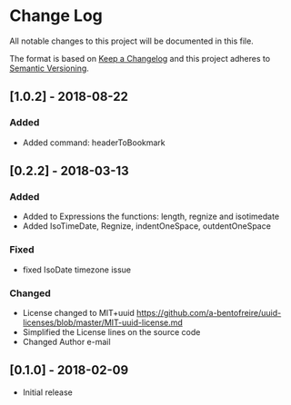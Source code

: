 # Change Log
All notable changes to this project will be documented in this file.

The format is based on [Keep a Changelog](http://keepachangelog.com/en/1.0.0/)
and this project adheres to [Semantic Versioning](http://semver.org/spec/v2.0.0.html).

## [1.0.2] - 2018-08-22
### Added
- Added command: headerToBookmark

## [0.2.2] - 2018-03-13
### Added
- Added to Expressions the functions: length, regnize and isotimedate
- Added IsoTimeDate, Regnize, indentOneSpace, outdentOneSpace

### Fixed
- fixed IsoDate timezone issue

### Changed
- License changed to MIT+uuid https://github.com/a-bentofreire/uuid-licenses/blob/master/MIT-uuid-license.md
- Simplified the License lines on the source code
- Changed Author e-mail


## [0.1.0] - 2018-02-09
- Initial release